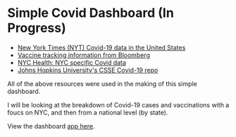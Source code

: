 # Simple Covid Dashboard (In Progress)

<ul>
  <li><a href="https://github.com/nytimes/covid-19-data" target="_blank">New York Times (NYT) Covid-19 data in the United States</a></li>
  <li><a href="https://github.com/BloombergGraphics/covid-vaccine-tracker-data" target="_blank">Vaccine tracking information from Bloomberg</a></li>
  <li><a href="https://github.com/nychealth/coronavirus-data" target="_blank">NYC Health: NYC specific Covid data</a></li>
  <li><a href="https://github.com/CSSEGISandData/COVID-19" target="_blank">Johns Hopkins University's CSSE Covid-19 repo</a></li>
</ul>

All of the above resources were used in the making of this simple dashboard.

I will be looking at the breakdown of Covid-19 cases and vaccinations with a foucs on NYC, and then from a national level (by state).

View the dashboard <a href="https://share.streamlit.io/xyjiang970/covid_dashboard/main" target="_blank">app here</a>.
